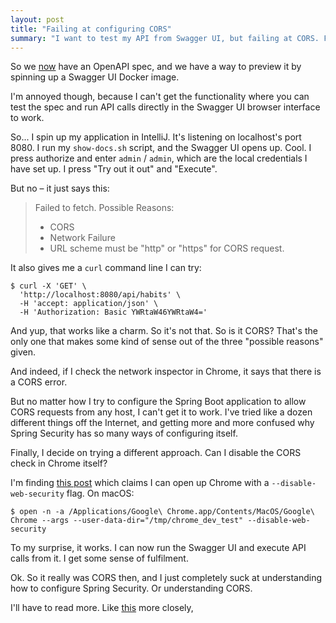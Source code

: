 ```yaml
---
layout: post
title: "Failing at configuring CORS"
summary: "I want to test my API from Swagger UI, but failing at CORS. Finally I find a way to disable it altogether in Chrome." 
---
```


So we [now](/posts/2023-02-26-adding-openapi) have an OpenAPI spec, and we have a way to preview it by spinning up a Swagger UI Docker image. 

I'm annoyed though, because I can't get the functionality where you can test the spec and run API calls directly in the Swagger UI browser interface to work. 

So... I spin up my application in IntelliJ. It's listening on localhost's port 8080. I run my `show-docs.sh` script, and the Swagger UI opens up. Cool. I press authorize and enter `admin` / `admin`, which are the local credentials I have set up. I press "Try out it out" and "Execute".

But no – it just says this:

> Failed to fetch.
> Possible Reasons:
>
> * CORS
> * Network Failure
> * URL scheme must be "http" or "https" for CORS request.

It also gives me a `curl` command line I can try:

```shell
$ curl -X 'GET' \
  'http://localhost:8080/api/habits' \
  -H 'accept: application/json' \
  -H 'Authorization: Basic YWRtaW46YWRtaW4='
```

And yup, that works like a charm. So it's not that.  So is it CORS? That's the only one that makes some kind of sense out of the three "possible reasons" given. 

And indeed, if I check the network inspector in Chrome, it says that there is a CORS error.

But no matter how I try to configure the Spring Boot application to allow CORS requests from any host, I can't get it to work. I've tried like a dozen different things off the Internet, and getting more and more confused why Spring Security has so many ways of configuring itself. 

Finally, I decide on trying a different approach. Can I disable the CORS check in Chrome itself?

I'm finding [this post](https://alfilatov.com/posts/run-chrome-without-cors/) which claims I can open up Chrome with a `--disable-web-security` flag. On macOS:

```shell
$ open -n -a /Applications/Google\ Chrome.app/Contents/MacOS/Google\ Chrome --args --user-data-dir="/tmp/chrome_dev_test" --disable-web-security
```

To my surprise, it works. I can now run the Swagger UI and execute API calls from it. I get some sense of fulfilment. 

Ok. So it really was CORS then, and I just completely suck at understanding how to configure Spring Security. Or understanding CORS. 

I'll have to read more. Like [this](https://docs.spring.io/spring-framework/docs/current/reference/html/web.html#mvc-cors) more closely, 
